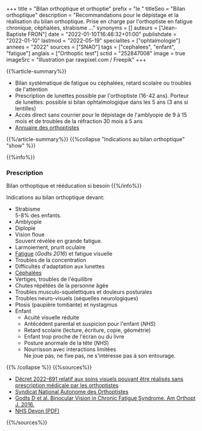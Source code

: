 +++
title = "Bilan orthoptique et orthoptie"
prefix = "le "
titleSeo = "Bilan orthoptique"
description = "Recommandations pour le dépistage et la réalisation du bilan orthoptique. Prise en charge par l'orthoptiste en fatigue chronique, céphalées, strabisme ..."
synonyms = []
auteurs = ["Jean-Baptiste FRON"]
date = "2022-01-10T16:46:32+01:00"
publishdate = "2022-01-10"
lastmod = "2022-05-19"
specialites = ["ophtalmologie"]
annees = "2022"
sources = ["SNAO"]
tags = ["cephalees", "enfant", "fatigue"]
anglais = ["Orthoptic test"]
sctid = "252847008"
image = true
imageSrc = "Illustration par rawpixel.com / Freepik"
+++

{{%article-summary%}}

- Bilan systématique de fatigue ou céphalées, retard scolaire ou troubles de l'attention
- Prescription de lunettes possible par l'orthoptiste (16-42 ans). Porteur de lunettes: possible si bilan ophtalmologique dans les 5 ans (3 ans si lentilles)
- Accès direct sans courrier pour le dépistage de l'amblyopie de 9 à 15 mois et de troubles de la réfraction 30 mois à 5 ans
- [Annuaire des orthoptistes](http://annuairesante.ameli.fr/)

{{%/article-summary%}}
{{%collapse "Indications au bilan orthoptique" "show" %}}

{{%info%}}

### Prescription

Bilan orthoptique et rééducation si besoin
{{%/info%}}

Indications au bilan orthoptique devant:

- Strabisme  
  5-8% des enfants.
- Amblyopie
- Diplopie
- Vision floue  
  Souvent révélée en grande fatigue.
- Larmoiement, prurit oculaire
- [Fatigue](/tags/fatigue/) (*Godts 2016*) et fatigue visuelle
- Troubles de la concentration
- Difficultés d'adaptation aux lunettes
- [Céphalées](/tags/cephalees/)
- Vertiges, troubles de l'équilibre
- Chutes répétées de la personne âgée
- Troubles musculo-squelettiques et douleurs posturales
- Troubles neuro-visuels (séquelles neurologiques)
- Ptosis (paupière tombante) et nystagmus
- Enfant
  - Acuité visuelle réduite
  - Antécédent parental et suspicion pour l'enfant (*NHS*)
  - Retard scolaire (lecture, écriture, copie, géométrie)
  - Enfant trop proche de l'écran ou du livre
  - Posture anormale de la tête (*NHS*)
  - Nourrisson avec interactions limitées  
    Ne joue pas, ne fixe pas, ne s'intéresse pas à son entourage.

{{% /collapse %}}
{{%sources%}}

- [Décret 2022-691 relatif aux soins visuels pouvant être réalisés sans prescription médicale par les orthoptistes](https://www.legifrance.gouv.fr/jorf/id/JORFTEXT000045668574)
- [Syndicat National Autonome des Orthoptistes](https://www.orthoptiste.pro/l-orthoptie/ou-et-quand-consulter/)
- [Godts D et al. Binocular Vision in Chronic Fatigue Syndrome. Am Orthopt J. 2016.](https://pubmed.ncbi.nlm.nih.gov/27799582/)
- [NHS Devon (PDF)](https://www.northdevonhealth.nhs.uk/wp-content/uploads/2014/06/Appendix-1.pdf)

{{%/sources%}}

